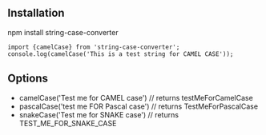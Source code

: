 ## Installation
npm install string-case-converter

```
import {camelCase} from 'string-case-converter';
console.log(camelCase('This is a test string for CAMEL CASE'));
```

## Options
+ camelCase('Test me for CAMEL case') // returns testMeForCamelCase
+ pascalCase('test me FOR Pascal case') // returns TestMeForPascalCase
+ snakeCase('Test me for SNAKE case') // returns TEST_ME_FOR_SNAKE_CASE